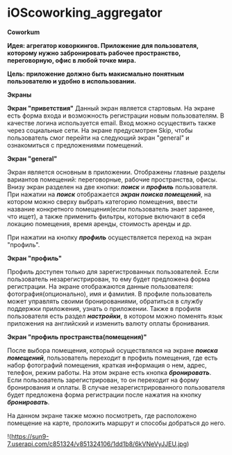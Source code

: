 # iOScoworking_aggregator
**Coworkum**

**Идея: агрегатор коворкингов. Приложение для пользователя, которому нужно забронировать рабочее пространство, переговорную, офис в любой точке мира.**

**Цель: приложение должно быть макисмально понятным пользователю и удобно в использовании.**


**Экраны**

**Экран "приветствия"**
Данный экран является стартовым. На экране есть форма входа и возможность регистрации новым пользователям. В качестве логина используется email. Вход можно осуществить также через социальные сети. На экране предусмотрен Skip, чтобы пользователь смог перейти на следующий экран "general" и ознакомиться с предложениями помещений.

**Экран "general"**

Экран является основным в приложении. Отображены главные разделы вариантов помещений: переговорные, рабочие пространства, офисы. Внизу экран разделен на две кнопки: ***поиск*** и ***профиль*** пользователя. При нажатии на ***поиск*** отображается ***экран поиска помещений***,  на котором можно сверху выбрать категорию помещения, ввести название конкретного помещения(если пользователь знает заранее, что ищет), а также применить фильтры, которые включают в себя локацию помещения, время аренды, стоимость аренды и др.

При нажатии на кнопку ***профиль*** осуществляется переход на экран "профиль".

**Экран "профиль"**

Профиль доступен только для зарегистрованных пользователей.
Если пользователь незарегистрирован, то ему будет предложена форма регистрации.
На экране отображаются данные пользователя: фотография(опционально), имя и фамилия. В профиле пользователь может управлять своими бронированиями, обратиться в службу поддержки приложения, узнать о приложении. Также в профиля пользователя есть раздел ***настройки***, в котором можно поменять язык приложения на английский и изменить валюту оплаты бронивания. 

**Экран "профиль пространства(помещения)"**

После выбора помещения, который осуществлялся на экране ***поиска помещений***, пользователь переходит в профиль помещения, где есть набор фотографий помещения, краткая информация о нем, адрес, телефон, режим работы. На этом экране есть кнопка ***бронировать***. Если пользователь зарегистрирован, то он переходит на форму бронирования и оплаты. В случае незарегистрированного пользователя будет предложена форма регистрации после нажатия на кнопку ***бронировать***.

На данном экране также можно посмотреть, где расположено помещение на карте, проложить маршрут и способы добраться до него.

!(https://sun9-7.userapi.com/c851324/v851324106/1dd1b8/6kVNeVyJJEU.jpg)


